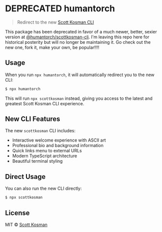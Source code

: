 # DEPRECATED humantorch 

> Redirect to the new [Scott Kosman CLI](https://github.com/humantorch/scottkosman-cli)

This package has been deprecated in favor of a much newer, better, sexier version at [@humantorch/scottkosman-cli](https://github.com/humantorch/scottkosman-cli). I'm leaving this repo here for historical posterity but will no longer be maintaining it. Go check out the new one, fork it, make your own, be popular!!!!

## Usage

When you run `npx humantorch`, it will automatically redirect you to the new CLI:

```bash
$ npx humantorch
```

This will run `npx scottkosman` instead, giving you access to the latest and greatest Scott Kosman CLI experience.

## New CLI Features

The new `scottkosman` CLI includes:
- Interactive welcome experience with ASCII art
- Professional bio and background information
- Quick links menu to external URLs
- Modern TypeScript architecture
- Beautiful terminal styling

## Direct Usage

You can also run the new CLI directly:

```bash
$ npx scottkosman
```

## License

MIT © [Scott Kosman](https://prayingmadness.com)
